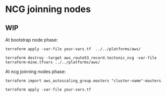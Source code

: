 # NCG joinning nodes
## WIP

At bootstrap node phase:

`terraform apply -var-file your-vars.tf  ../../platforms/aws/` 

`terraform destroy -target aws_route53_record.tectonic_ncg -var-file terraform-mine.tfvars ../../platforms/aws/`

At ncg joinning nodes phase:

`terraform import aws_autoscaling_group.masters "cluster-name"-masters`

`terraform apply -var-file your-vars.tf`

